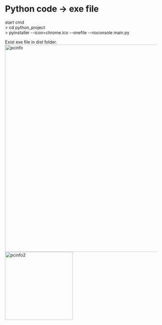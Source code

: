 # Python code → exe file

start cmd<br>
&#62; cd python_project<br>
&#62; pyinstaller --icon=chrome.ico --onefile --noconsole main.py<br>

Exist exe file in dist folder.<br>
<img width="686" alt="pcinfo" src="https://user-images.githubusercontent.com/24931069/63636819-97363780-c6af-11e9-9b14-259140890744.PNG"><br>
<img width="225" alt="pcinfo2" src="https://user-images.githubusercontent.com/24931069/63636875-5985de80-c6b0-11e9-934d-8754f44f735c.PNG">
